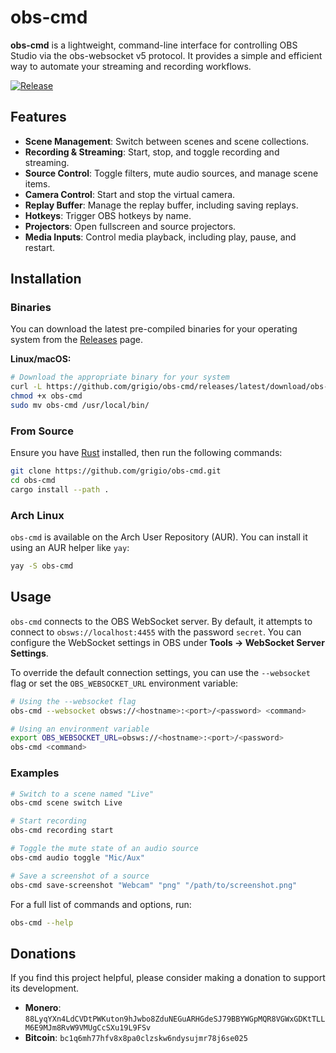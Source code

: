 # obs-cmd

**obs-cmd** is a lightweight, command-line interface for controlling OBS Studio via the obs-websocket v5 protocol. It provides a simple and efficient way to automate your streaming and recording workflows.

[![Release](https://github.com/grigio/obs-cmd/actions/workflows/release.yml/badge.svg)](https://github.com/grigio/obs-cmd/actions/workflows/release.yml)

## Features

- **Scene Management**: Switch between scenes and scene collections.
- **Recording & Streaming**: Start, stop, and toggle recording and streaming.
- **Source Control**: Toggle filters, mute audio sources, and manage scene items.
- **Camera Control**: Start and stop the virtual camera.
- **Replay Buffer**: Manage the replay buffer, including saving replays.
- **Hotkeys**: Trigger OBS hotkeys by name.
- **Projectors**: Open fullscreen and source projectors.
- **Media Inputs**: Control media playback, including play, pause, and restart.

## Installation

### Binaries

You can download the latest pre-compiled binaries for your operating system from the [Releases](https://github.com/grigio/obs-cmd/releases/latest) page.

**Linux/macOS:**
```bash
# Download the appropriate binary for your system
curl -L https://github.com/grigio/obs-cmd/releases/latest/download/obs-cmd-linux-amd64 -o obs-cmd
chmod +x obs-cmd
sudo mv obs-cmd /usr/local/bin/
```

### From Source

Ensure you have [Rust](https://www.rust-lang.org/tools/install) installed, then run the following commands:

```bash
git clone https://github.com/grigio/obs-cmd.git
cd obs-cmd
cargo install --path .
```

### Arch Linux

`obs-cmd` is available on the Arch User Repository (AUR). You can install it using an AUR helper like `yay`:

```bash
yay -S obs-cmd
```

## Usage

`obs-cmd` connects to the OBS WebSocket server. By default, it attempts to connect to `obsws://localhost:4455` with the password `secret`. You can configure the WebSocket settings in OBS under **Tools → WebSocket Server Settings**.

To override the default connection settings, you can use the `--websocket` flag or set the `OBS_WEBSOCKET_URL` environment variable:

```bash
# Using the --websocket flag
obs-cmd --websocket obsws://<hostname>:<port>/<password> <command>

# Using an environment variable
export OBS_WEBSOCKET_URL=obsws://<hostname>:<port>/<password>
obs-cmd <command>
```

### Examples

```bash
# Switch to a scene named "Live"
obs-cmd scene switch Live

# Start recording
obs-cmd recording start

# Toggle the mute state of an audio source
obs-cmd audio toggle "Mic/Aux"

# Save a screenshot of a source
obs-cmd save-screenshot "Webcam" "png" "/path/to/screenshot.png"
```

For a full list of commands and options, run:
```bash
obs-cmd --help
```

## Donations

If you find this project helpful, please consider making a donation to support its development.

- **Monero**: `88LyqYXn4LdCVDtPWKuton9hJwbo8ZduNEGuARHGdeSJ79BBYWGpMQR8VGWxGDKtTLLM6E9MJm8RvW9VMUgCcSXu19L9FSv`
- **Bitcoin**: `bc1q6mh77hfv8x8pa0clzskw6ndysujmr78j6se025`
